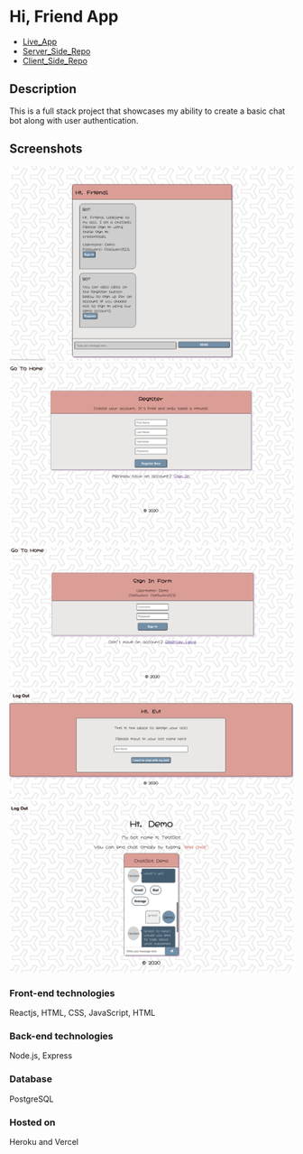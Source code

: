 # Hi, Friend App

- [Live_App](https://hifriend.vercel.app/)
- [Server_Side_Repo](https://github.com/eriyanto87/hi-friend-server)
- [Client_Side_Repo](https://github.com/eriyanto87/hi-friend-client)

## Description

This is a full stack project that showcases my ability to create a basic chat bot along with user authentication.

## Screenshots

![!Landing_Route](./src/images/Landing-Route.png)
![Registration_Route](./src/images/Register-Route-Cropped.png)
![Login_Route](./src/images/SignIn-Route.png)
![Design_Route](./src/images/Design-Route.png)
![Chat_Route](./src/images/Chat-Route-Updated.png)

### Front-end technologies

Reactjs, HTML, CSS, JavaScript, HTML

### Back-end technologies

Node.js, Express

### Database

PostgreSQL

### Hosted on

Heroku and Vercel
